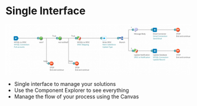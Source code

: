 # Single Interface

<img src="./images/20220724211140.png" class="img-right">

- Single interface to manage your solutions
- Use the Component Explorer to see everything
- Manage the flow of your process using the Canvas